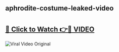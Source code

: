 ## aphrodite-costume-leaked-video 

# <h2><a href="http://freeplayer.one?title=aphrodite-costume-leaked-video&ref=21J">🔗 Click to Watch 👉🔴 VIDEO</a></h2>

<a href="http://freeplayer.one?title=aphrodite-costume-leaked-video&ref=21J" rel="nofollow" data-target="animated-image.originalLink"><img src="https://i.ibb.co.com/xMMVF88/686577567.gif" alt="Viral Video Original" style="max-width: 100%; display: inline-block;" data-target="animated-image.originalImage"></a>

